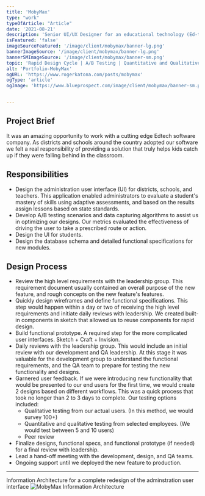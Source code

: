 ```yaml
---
title: 'MobyMax'
type: "work"
typeOfArticle: "Article"
date: '2021-08-21'
description: 'Senior UI/UX Designer for an educational technology (Ed-tech) company'
isFeatured: 'false'
imageSourceFeatured: '/image/client/mobymax/banner-lg.png'
bannerImageSource: '/image/client/mobymax/banner-lg.png'
bannerSMImageSource: '/image/client/mobymax/banner-sm.png'
topic: 'Rapid Design Cycle | A/B Testing | Quantitative and Qualitative Testing | Functional Prototypes | Agile Methodology'
alt: 'Portfolio-MobyMax'
ogURL: 'https://www.rogerkatona.com/posts/mobymax'
ogType: 'article'
ogImage: 'https://www.blueprospect.com/image/client/mobymax/banner-sm.png'


---
```


## Project Brief
It was an amazing opportunity to work with a cutting edge Edtech software company.  As districts and schools around the country adopted our software we felt a real responsibility of providing a solution that truly helps kids catch up if they were falling behind in the classroom.

## Responsibilities
- Design the administration user interface (UI) for districts, schools, and teachers.  This application enabled administrators to evaluate a student's mastery of skills using adaptive assessments, and based on the results assign lessons based on state standards.
- Develop A/B testing scenarios and data capturing algorithms to assist us in optimizing our designs.  Our metrics evaluated the effectiveness of driving the user to take a prescribed route or action.
- Design the UI for students. 
- Design the database schema and detailed functional specifications for new modules.  

## Design Process
- Review the high level requirements with the leadership group.  This requirement document usually contained an overall purpose of the new feature, and rough concepts on the new feature's features.
- Quickly design wireframes and define functional specifications. This step would happen within a day or two of receiving the high level requirements and initiate daily reviews with leadership.  We created built-in components in sketch that allowed us to reuse components for rapid design. 
- Build functional prototype.  A required step for the more complicated user interfaces.  Sketch + Craft + Invision.  
- Daily reviews with the leadership group.  This would include an initial review with our development and QA leadership.  At this stage it was valuable for the development group to understand the functional requirements, and the QA team to prepare for testing the new functionality and designs.
- Garnered user feedback.  If we were introducing new functionality that would be presented to our end users for the first time, we would create 2 designs based on different workflows.  This was a quick process that took no longer than 2 to 3 days to complete.  Our testing options included:
    - Qualitative testing from our actual users. (In this method, we would survey 100+)
    - Quantitative and qualitative testing from selected employees. (We would test between 5 and 10 users)
    - Peer review
- Finalize designs, functional specs, and functional prototype (if needed) for a final review with leadership.
- Lead a hand-off meeting with the development, design, and QA teams.
- Ongoing support until we deployed the new feature to production.


---

Information Architecture for a complete redesign of the adminstration user interface
![MobyMax Information Architecture](/image/postGraphic-mobymaxA.png)